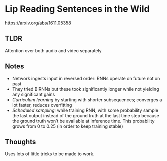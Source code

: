 # Lip Reading Sentences in the Wild

https://arxiv.org/abs/1611.05358

## TLDR
Attention over both audio and video separately

## Notes
- Network ingests input in reversed order: RNNs operate on future not on past
- They tried BiRNNs but these took significantly longer while not yielding any significant gains
- *Curriculum learning* by starting with shorter subsequences; converges a lot faster, reduces overfitting
- *Scheduled sampling:* while training RNN, with some probability sample the last output instead of the ground truth at the last time step because the ground truth won’t be available at inference time. This probability grows from 0 to 0.25 (in order to keep training stable)


## Thoughts
Uses lots of little tricks to be made to work.
